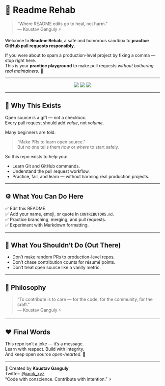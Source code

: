 # 🧩 Readme Rehab

> “Where README edits go to heal, not harm.”  
> — Koustav Ganguly ⚡  

Welcome to **Readme Rehab**, a safe and humorous sandbox to **practice GitHub pull requests responsibly**.  

If you were about to spam a production-level project by fixing a comma — stop right here.  
This is your **practice playground** to make pull requests *without bothering real maintainers*. 🚀  

---

<p align="center">
  <img src="https://img.shields.io/badge/Open%20Source-Friendly-blue?style=flat-square">
  <img src="https://img.shields.io/badge/Contributions-Welcome-green?style=flat-square">
  <img src="https://img.shields.io/badge/Philosophy-Included-yellow?style=flat-square">
</p>

---

## 🧠 Why This Exists
Open source is a gift — not a checkbox.  
Every pull request should add *value*, not *volume*.  

Many beginners are told:  
> “Make PRs to learn open source.”  
But no one tells them *how* or *where* to start safely.  

So this repo exists to help you:
- Learn Git and GitHub commands.
- Understand the pull request workflow.
- Practice, fail, and learn — without harming real production projects.

---

## ⚙️ What You Can Do Here
✅ Edit this README.  
✅ Add your name, emoji, or quote in `CONTRIBUTORS.md`.  
✅ Practice branching, merging, and pull requests.  
✅ Experiment with Markdown formatting.  

---

## 🚫 What You Shouldn’t Do (Out There)
- Don’t make random PRs to production-level repos.  
- Don’t chase contribution counts for résumé points.  
- Don’t treat open source like a vanity metric.  

---

## 🌿 Philosophy
> “To contribute is to care — for the code, for the community, for the craft.”  
> — Koustav Ganguly ⚡  

---

## ❤️ Final Words
This repo isn’t a joke — it’s a message.  
Learn with respect. Build with integrity.  
And keep open source *open-hearted*. 🌱  

---

🧭 Created by **Koustav Ganguly**  
Twitter: [@iamk_xyz](https://x.com/iamk_xyz)  
“Code with conscience. Contribute with intention.” ⚡
